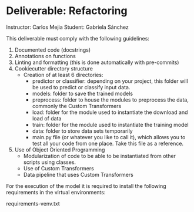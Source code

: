 # Deliverable: Refactoring

Instructor: Carlos Mejia
Student: Gabriela Sánchez

This deliverable must comply with the following guidelines:

1. Documented code (docstrings)
2. Annotations on functions
3. Linting and formatting (this is done automatically with pre-commits)
4. Cookiecutter directory structure
    - Creation of at least 6 directories:
        - predictor or classifier: depending on your project, this folder will be used to predict or classify input data.
        - models: folder to save the trained models
        - preprocess: folder to house the modules to preprocess the data, commonly the Custom Transformers
        - load: folder for the module used to instantiate the download and load of data
        - train: folder for the module used to instantiate the training model
        - data: folder to store data sets temporarily
        - main.py file (or whatever you like to call it), which allows you to test all your code from one place. Take this file as a reference.
5. Use of Object Oriented Programming
    - Modularization of code to be able to be instantiated from other scripts using classes.
    - Use of Custom Transformers
    - Data pipeline that uses Custom Transformers

For the execution of the model it is required to install the following requirements in the virtual environments:

requirements-venv.txt